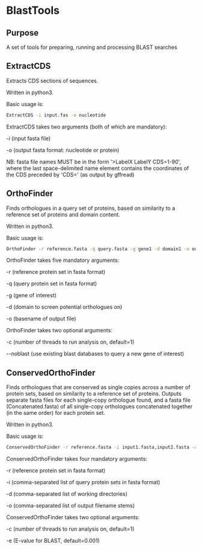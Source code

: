 # BlastTools
## Purpose
A set of tools for preparing, running and processing BLAST searches 
## ExtractCDS
Extracts CDS sections of sequences.

Written in python3.  

Basic usage is:
```bash
ExtractCDS -i input.fas -o nucleotide
```
ExtractCDS takes two arguments (both of which are mandatory):

-i (input fasta file)

-o (output fasta format: nucleotide or protein)

NB: fasta file names MUST be in the form '>LabelX LabelY CDS=1-90', where the last space-delimited name element contains the coordinates of the CDS preceded by 'CDS=' (as output by gffread)
## OrthoFinder
Finds orthologues in a query set of proteins, based on similarity to a reference set of proteins and domain content.

Written in python3.

Basic usage is:
```bash
OrthoFinder -r reference.fasta -q query.fasta -g gene1 -d domain1 -o outputname
```
OrthoFinder takes five mandatory arguments:

-r (reference protein set in fasta format)

-q (query protein set in fasta format)

-g (gene of interest)

-d (domain to screen potential orthologues on)

-o (basename of output file)

OrthoFinder takes two optional arguments:

-c (number of threads to run analysis on, default=1)

--noblast (use existing blast databases to query a new gene of interest)

## ConservedOrthoFinder
Finds orthologues that are conserved as single copies across a number of protein sets, based on similarity to a reference set of proteins. Outputs separate fasta files for each single-copy orthologue found, and a fasta file (Concatenated.fasta) of all single-copy orthologues concatenated together (in the same order) for each protein set.

Written in python3.

Basic usage is:
```bash
ConservedOrthoFinder -r reference.fasta -i input1.fasta,input2.fasta -d directory1,directory2 -o output1,output2
```
ConservedOrthoFinder takes four mandatory arguments:

-r (reference protein set in fasta format)

-i (comma-separated list of query protein sets in fasta format)

-d (comma-separated list of working directories)

-o (comma-separated list of output filename stems)

ConservedOrthoFinder takes two optional arguments:

-c (number of threads to run analysis on, default=1)

-e (E-value for BLAST, default=0.001)

